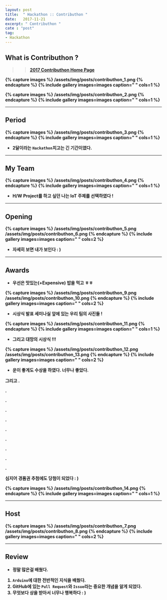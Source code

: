```yaml
---
layout: post
title:  " Hackathon :: Contributhon "
date:   2017-11-21
excerpt: " Contributhon "
cate : "post"
tag:
- Hackathon
---
```


## What is Contributhon ?

>> <b>[2017 Contributhon Home Page](https://contributhon.kr/)<b>



{% capture images %}
	/assets/img/posts/contributhon_1.png
{% endcapture %}
{% include gallery images=images caption=" " cols=1 %}



{% capture images %}
	/assets/img/posts/contributhon_2.png
{% endcapture %}
{% include gallery images=images caption=" " cols=1 %}

---

## Period

{% capture images %}
	/assets/img/posts/contributhon_3.png
{% endcapture %}
{% include gallery images=images caption=" " cols=1 %}

* 2달이라는 `Hackathon`치고는 긴 기간이였다.

---

## My Team

{% capture images %}
	/assets/img/posts/contributhon_4.png
{% endcapture %}
{% include gallery images=images caption=" " cols=1 %}

* H/W Project를 하고 싶던 나는 IoT 주제를 선택하였다 ! 

---

## Opening

{% capture images %}
	/assets/img/posts/contributhon_5.png
    /assets/img/posts/contributhon_6.png
{% endcapture %}
{% include gallery images=images caption=" " cols=2 %}

* 자세히 보면 내가 보인다  : )

--- 

## Awards 

* 우선은 맛있는(+Expensive) 밥을 먹고 ㅎㅎ

{% capture images %}
	/assets/img/posts/contributhon_9.png
    /assets/img/posts/contributhon_10.png
{% endcapture %}
{% include gallery images=images caption=" " cols=2 %}

* 시상식 발표 세미나실 앞에 있는 우리 팀의 사진들 !

{% capture images %}
	/assets/img/posts/contributhon_11.png
{% endcapture %}
{% include gallery images=images caption=" " cols=1 %}

* 그리고 대망의 시상식 !!!

{% capture images %}
	/assets/img/posts/contributhon_12.png
    /assets/img/posts/contributhon_13.png
{% endcapture %}
{% include gallery images=images caption=" " cols=2 %}

* 운이 좋게도 수상을 하였다. 너무나 좋았다.

그리고 
.

.

.

.

.

.

.

.

.

.

심지어 경품권 추첨에도 당첨이 되었다 : )

{% capture images %}
	/assets/img/posts/contributhon_14.png
{% endcapture %}
{% include gallery images=images caption=" " cols=1 %}

---
## Host

{% capture images %}
	/assets/img/posts/contributhon_7.png
    /assets/img/posts/contributhon_8.png
{% endcapture %}
{% include gallery images=images caption=" " cols=2 %}

---


## Review

* 정말 많은걸 배웠다.

1. `Arduino`에 대한 전반적인 지식을 배웠다.
2. GitHub에 있는 `Pull Request`와 `Issue`라는 중요한 개념을 알게 되었다.
3. 무엇보다 상을 받아서 너무나 행복하다 : )